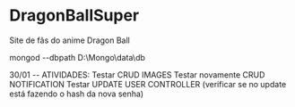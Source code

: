 # DragonBallSuper
Site de fãs do anime Dragon Ball

mongod --dbpath D:\Mongo\data\db

30/01 -- ATIVIDADES:
Testar CRUD IMAGES 
Testar novamente CRUD NOTIFICATION
Testar UPDATE USER CONTROLLER (verificar se no update está fazendo o hash da nova senha)
